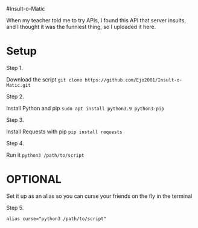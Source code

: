 #Insult-o-Matic

When my teacher told me to try APIs, I found this API that server insults, and I thought it was the funniest thing, so I uploaded it here. 

# Setup

Step 1. 

Download the script ```git clone https://github.com/Ejo2001/Insult-o-Matic.git```

Step 2.

Install Python and pip ```sudo apt install python3.9 python3-pip```  

Step 3.

Install Requests with pip ```pip install requests```  

Step 4. 

Run it ```python3 /path/to/script```

# OPTIONAL

Set it up as an alias so you can curse your friends on the fly in the terminal

Step 5.

```alias curse="python3 /path/to/script"```
